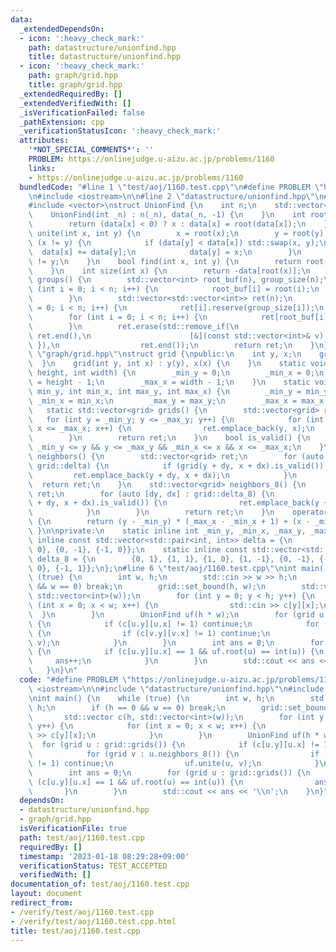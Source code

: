 ```yaml
---
data:
  _extendedDependsOn:
  - icon: ':heavy_check_mark:'
    path: datastructure/unionfind.hpp
    title: datastructure/unionfind.hpp
  - icon: ':heavy_check_mark:'
    path: graph/grid.hpp
    title: graph/grid.hpp
  _extendedRequiredBy: []
  _extendedVerifiedWith: []
  _isVerificationFailed: false
  _pathExtension: cpp
  _verificationStatusIcon: ':heavy_check_mark:'
  attributes:
    '*NOT_SPECIAL_COMMENTS*': ''
    PROBLEM: https://onlinejudge.u-aizu.ac.jp/problems/1160
    links:
    - https://onlinejudge.u-aizu.ac.jp/problems/1160
  bundledCode: "#line 1 \"test/aoj/1160.test.cpp\"\n#define PROBLEM \"https://onlinejudge.u-aizu.ac.jp/problems/1160\"\
    \n#include <iostream>\n\n#line 2 \"datastructure/unionfind.hpp\"\n#include <algorithm>\n\
    #include <vector>\nstruct UnionFind {\n    int n;\n    std::vector<int> data;\n\
    \    UnionFind(int _n) : n(_n), data(_n, -1) {\n    }\n    int root(int x) {\n\
    \        return (data[x] < 0) ? x : data[x] = root(data[x]);\n    }\n    bool\
    \ unite(int x, int y) {\n        x = root(x);\n        y = root(y);\n        if\
    \ (x != y) {\n            if (data[y] < data[x]) std::swap(x, y);\n          \
    \  data[x] += data[y];\n            data[y] = x;\n        }\n        return x\
    \ != y;\n    }\n    bool find(int x, int y) {\n        return root(x) == root(y);\n\
    \    }\n    int size(int x) {\n        return -data[root(x)];\n    }\n    std::vector<std::vector<int>>\
    \ groups() {\n        std::vector<int> root_buf(n), group_size(n);\n        for\
    \ (int i = 0; i < n; i++) {\n            root_buf[i] = root(i);\n            group_size[root_buf[i]]++;\n\
    \        }\n        std::vector<std::vector<int>> ret(n);\n        for (int i\
    \ = 0; i < n; i++) {\n            ret[i].reserve(group_size[i]);\n        }\n\
    \        for (int i = 0; i < n; i++) {\n            ret[root_buf[i]].push_back(i);\n\
    \        }\n        ret.erase(std::remove_if(\n                      ret.begin(),\
    \ ret.end(),\n                      [&](const std::vector<int>& v) { return v.empty();\
    \ }),\n                  ret.end());\n        return ret;\n    }\n};\n#line 3\
    \ \"graph/grid.hpp\"\nstruct grid {\npublic:\n    int y, x;\n    grid() {\n  \
    \  }\n    grid(int y, int x) : y(y), x(x) {\n    }\n    static void set_bound(int\
    \ height, int width) {\n        _min_y = 0;\n        _min_x = 0;\n        _max_y\
    \ = height - 1;\n        _max_x = width - 1;\n    }\n    static void set_bound(int\
    \ min_y, int min_x, int max_y, int max_x) {\n        _min_y = min_y;\n       \
    \ _min_x = min_x;\n        _max_y = max_y;\n        _max_x = max_x;\n    }\n \
    \   static std::vector<grid> grids() {\n        std::vector<grid> ret;\n     \
    \   for (int y = _min_y; y <= _max_y; y++) {\n            for (int x = _min_x;\
    \ x <= _max_x; x++) {\n                ret.emplace_back(y, x);\n            }\n\
    \        }\n        return ret;\n    }\n    bool is_valid() {\n        return\
    \ _min_y <= y && y <= _max_y && _min_x <= x && x <= _max_x;\n    }\n    std::vector<grid>\
    \ neighbors() {\n        std::vector<grid> ret;\n        for (auto [dy, dx] :\
    \ grid::delta) {\n            if (grid(y + dy, x + dx).is_valid()) {\n       \
    \         ret.emplace_back(y + dy, x + dx);\n            }\n        }\n      \
    \  return ret;\n    }\n    std::vector<grid> neighbors_8() {\n        std::vector<grid>\
    \ ret;\n        for (auto [dy, dx] : grid::delta_8) {\n            if (grid(y\
    \ + dy, x + dx).is_valid()) {\n                ret.emplace_back(y + dy, x + dx);\n\
    \            }\n        }\n        return ret;\n    }\n    operator int() const\
    \ {\n        return (y - _min_y) * (_max_x - _min_x + 1) + (x - _min_x);\n   \
    \ }\n\nprivate:\n    static inline int _min_y, _min_x, _max_y, _max_x;\n    static\
    \ inline const std::vector<std::pair<int, int>> delta = {\n        {0, 1}, {1,\
    \ 0}, {0, -1}, {-1, 0}};\n    static inline const std::vector<std::pair<int, int>>\
    \ delta_8 = {\n        {0, 1}, {1, 1}, {1, 0}, {1, -1}, {0, -1}, {-1, -1}, {-1,\
    \ 0}, {-1, 1}};\n};\n#line 6 \"test/aoj/1160.test.cpp\"\nint main() {\n    while\
    \ (true) {\n        int w, h;\n        std::cin >> w >> h;\n        if (h == 0\
    \ && w == 0) break;\n        grid::set_bound(h, w);\n        std::vector c(h,\
    \ std::vector<int>(w));\n        for (int y = 0; y < h; y++) {\n            for\
    \ (int x = 0; x < w; x++) {\n                std::cin >> c[y][x];\n          \
    \  }\n        }\n        UnionFind uf(h * w);\n        for (grid u : grid::grids())\
    \ {\n            if (c[u.y][u.x] != 1) continue;\n            for (grid v : u.neighbors_8())\
    \ {\n                if (c[v.y][v.x] != 1) continue;\n                uf.unite(u,\
    \ v);\n            }\n        }\n        int ans = 0;\n        for (grid u : grid::grids())\
    \ {\n            if (c[u.y][u.x] == 1 && uf.root(u) == int(u)) {\n           \
    \     ans++;\n            }\n        }\n        std::cout << ans << '\\n';\n \
    \   }\n}\n"
  code: "#define PROBLEM \"https://onlinejudge.u-aizu.ac.jp/problems/1160\"\n#include\
    \ <iostream>\n\n#include \"datastructure/unionfind.hpp\"\n#include \"graph/grid.hpp\"\
    \nint main() {\n    while (true) {\n        int w, h;\n        std::cin >> w >>\
    \ h;\n        if (h == 0 && w == 0) break;\n        grid::set_bound(h, w);\n \
    \       std::vector c(h, std::vector<int>(w));\n        for (int y = 0; y < h;\
    \ y++) {\n            for (int x = 0; x < w; x++) {\n                std::cin\
    \ >> c[y][x];\n            }\n        }\n        UnionFind uf(h * w);\n      \
    \  for (grid u : grid::grids()) {\n            if (c[u.y][u.x] != 1) continue;\n\
    \            for (grid v : u.neighbors_8()) {\n                if (c[v.y][v.x]\
    \ != 1) continue;\n                uf.unite(u, v);\n            }\n        }\n\
    \        int ans = 0;\n        for (grid u : grid::grids()) {\n            if\
    \ (c[u.y][u.x] == 1 && uf.root(u) == int(u)) {\n                ans++;\n     \
    \       }\n        }\n        std::cout << ans << '\\n';\n    }\n}"
  dependsOn:
  - datastructure/unionfind.hpp
  - graph/grid.hpp
  isVerificationFile: true
  path: test/aoj/1160.test.cpp
  requiredBy: []
  timestamp: '2023-01-18 08:29:28+09:00'
  verificationStatus: TEST_ACCEPTED
  verifiedWith: []
documentation_of: test/aoj/1160.test.cpp
layout: document
redirect_from:
- /verify/test/aoj/1160.test.cpp
- /verify/test/aoj/1160.test.cpp.html
title: test/aoj/1160.test.cpp
---
```

